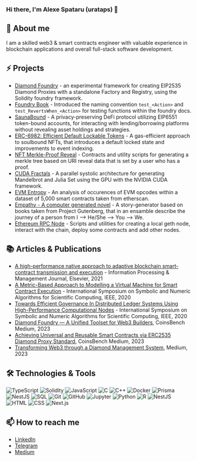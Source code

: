 ### Hi there, I'm Alexe Spataru (urataps) 👋

## 💬 About me
I am a skilled web3 & smart contracts engineer with valuable experience in blockchain applications and overall full-stack software development.

## ⚡ Projects

- [Diamond Foundry](https://github.com/Forgenie/diamond-foundry) - an experimental framework for creating EIP2535 Diamond Proxies with a standalone Factory and Registry, using the Solidity foundry framework.
- [Foundry Book](https://github.com/foundry-rs/book) - Introduced the naming convention `test_<Action>` and `test_RevertsWhen_<Action>` for testing functions within the foundry docs.
- [SaunaBound](https://devfolio.co/projects/saunabound-steaming-ahead-5b14) - A privacy-preserving DeFi protocol utilizing EIP6551 token-bound accounts, for interacting with lending/borrowing platforms without revealing asset holdings and strategies. 
- [ERC-6982: Efficient Default Lockable Tokens](https://eips.ethereum.org/EIPS/eip-6982) - A gas-efficient approach to soulbound NFTs, that introduces a default locked state and improvements to event indexing.
- [NFT Merkle-Proof Reveal](https://github.com/urataps/nft-merkle-uri) - Contracts and utility scripts for generating a merkle tree based on URI reveal data that is set by a user who has a proof.
- [CUDA Fractals](https://github.com/urataps/CUDAmandelbrot/tree/master) - A parallel systolic architecture for generating Mandelbrot and Julia Set using the GPU with the NVIDIA CUDA framework.
- [EVM Entropy](https://github.com/urataps/EVM_Entropy) - An analysis of occurences of EVM opcodes within a dataset of 5,000 smart contracts taken from etherscan.
- [Empathy - A computer generated novel](https://github.com/urataps/ComputerNovel) - A story-generator based on books taken from Project Gutenberg, that in an ensamble describe the journey of a person from I --> He/She --> You --> We.
- [Ethereum RPC Node](https://github.com/urataps/privateEthChain) - Scripts and utilities for creating a local geth node, interact with the chain, deploy some contracts and add other nodes.

## 📚 Articles & Publications

- [A high-performance native approach to adaptive blockchain smart-contract transmission and execution](https://www.sciencedirect.com/science/article/abs/pii/S0306457321000649) - Information Processing & Management Journal, Elsevier, 2021
- [A Metric-Based Approach to Modelling a Virtual Machine for Smart Contract Execution](https://ieeexplore.ieee.org/abstract/document/9357113) - International Symposium on Symbolic and Numeric Algorithms for Scientific Computing, IEEE, 2020
- [Towards Efficient Governance In Distributed Ledger Systems Using High-Performance Computational Nodes](https://ieeexplore.ieee.org/abstract/document/9357076) - International Symposium on Symbolic and Numeric Algorithms for Scientific Computing, IEEE, 2020
- [Diamond Foundry — A Unified Toolset for Web3 Builders](https://coinsbench.com/diamond-foundry-a-unified-toolset-for-web3-builders-d4073b6671ea), CoinsBench Medium, 2023
- [Achieving Universal and Reusable Smart Contracts via ERC2535 Diamond Proxy Standard](https://coinsbench.com/achieving-universal-and-reusable-smart-contracts-via-erc2535-diamond-proxy-standard-ba4c9f5ac5bc), CoinsBench Medium, 2023
- [Transforming Web3 through a Diamond Management System](https://medium.com/@urataps/transforming-web3-through-a-diamond-management-system-d2efa560ea7f), Medium, 2023

## 🛠️ Technologies & Tools
![TypeScript](https://img.shields.io/badge/-TypeScript-007ACC?style=flat-square&logo=TypeScript&logoColor=white)
![Solidity](https://img.shields.io/badge/-Solidity-363636?style=flat-square&logo=Solidity&logoColor=white)
![JavaScript](https://img.shields.io/badge/-JavaScript-F7DF1E?style=flat-square&logo=JavaScript&logoColor=black)
![C](https://img.shields.io/badge/-C-00599C?style=flat-square&logo=C&logoColor=white)
![C++](https://img.shields.io/badge/-C++-00599C?style=flat-square&logo=C%2B%2B&logoColor=white)
![Docker](https://img.shields.io/badge/-Docker-2496ED?style=flat-square&logo=Docker&logoColor=white)
![Prisma](https://img.shields.io/badge/-Prisma-2D3748?style=flat-square&logo=Prisma&logoColor=white)
![NestJS](https://img.shields.io/badge/-NestJS-E0234E?style=flat-square&logo=NestJS&logoColor=white)
![SQL](https://img.shields.io/badge/-SQL-4479A1?style=flat-square&logo=MySQL&logoColor=white)
![Git](https://img.shields.io/badge/-Git-F05032?style=flat-square&logo=Git&logoColor=white)
![GitHub](https://img.shields.io/badge/-GitHub-181717?style=flat-square&logo=GitHub&logoColor=white)
![Jupyter](https://img.shields.io/badge/-Jupyter-F37626?style=flat-square&logo=Jupyter&logoColor=white)
![Python](https://img.shields.io/badge/-Python-3776AB?style=flat-square&logo=Python&logoColor=white)
![R](https://img.shields.io/badge/-R-276DC3?style=flat-square&logo=R&logoColor=white)
![NestJS](https://img.shields.io/badge/-NestJS-E0234E?style=flat-square&logo=NestJS&logoColor=white)
![HTML](https://img.shields.io/badge/-HTML-E34F26?style=flat-square&logo=HTML5&logo)
![CSS](https://img.shields.io/badge/-CSS-1572B6?style=flat-square&logo=CSS3&logoColor=white)
![Next.js](https://img.shields.io/badge/-Next.js-000000?style=flat-square&logo=Next.js&logoColor=white)

## 📫 How to reach me

- [LinkedIn](https://www.linkedin.com/in/alexe-luca-spataru-40b52b146/)
- [Telegram](https://t.me/urataps)
- [Medium](https://medium.com/@urataps)
  
<!--
**urataps/urataps** is a ✨ _special_ ✨ repository because its `README.md` (this file) appears on your GitHub profile.

Here are some ideas to get you started:

- 🔭 I’m currently working on ...
- 🌱 I’m currently learning ...
- 👯 I’m looking to collaborate on ...
- 🤔 I’m looking for help with ...
- 💬 Ask me about ...
- 📫 How to reach me: ...
- 😄 Pronouns: ...
- ⚡ Fun fact: ...
-->
